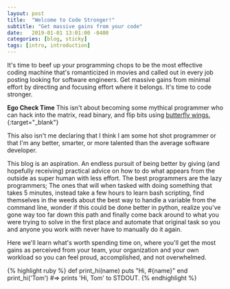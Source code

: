 ```yaml
---
layout: post
title:  "Welcome to Code Stronger!"
subtitle: "Get massive gains from your code"
date:   2019-01-01 13:01:00 -0400
categories: [blog, sticky]
tags: [intro, introduction]
---
```

It's time to beef up your programming chops to be the most effective coding machine that's romanticized in movies and called out in every job posting looking for software engineers. Get massive gains from minimal effort by directing and focusing effort where it belongs. It's time to code stronger.

**Ego Check Time**
This isn't about becoming some mythical programmer who can hack into the matrix, read binary, and flip bits using [butterfly wings.][butterfly-wings]{:target="_blank"}

This also isn't me declaring that I think I am some hot shot programmer or that I'm any better, smarter, or more talented than the average software developer.

This blog is an aspiration. An endless pursuit of being better by giving (and hopefully receiving) practical advice on how to do what appears from the outside as super human with less effort. The best programmers are the lazy programmers; The ones that will when tasked with doing something that takes 5 minutes, instead take a few hours to learn bash scripting, find themselves in the weeds about the best way to handle a variable from the command line, wonder if this could be done better in python, realize you've gone way too far down this path and finally come back around to what you were trying to solve in the first place and automate that original task so you and anyone you work with never have to manually do it again.

Here we'll learn what's worth spending time on, where you'll get the most gains as perceived from your team, your organization and your own workload so you can feel proud, accomplished, and not overwhelmed.

{% highlight ruby %}
def print_hi(name)
  puts "Hi, #{name}"
end
print_hi('Tom')
#=> prints 'Hi, Tom' to STDOUT.
{% endhighlight %}

[butterfly-wings]: https://xkcd.com/378/
